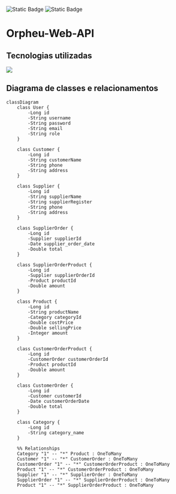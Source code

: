 ![Static Badge](https://img.shields.io/badge/Deploy-none-red)
![Static Badge](https://img.shields.io/badge/Status-in_progress-orange)
# Orpheu-Web-API
## Tecnologias utilizadas
<p align="left">
  <a href="https://skillicons.dev">
    <img src="https://skillicons.dev/icons?i=java,hibernate,spring&theme=dark" />
  </a>
</p>

## Diagrama de classes e relacionamentos

```mermaid
classDiagram
    class User {
        -Long id
        -String username
        -String password
        -String email
        -String role
    }

    class Customer {
        -Long id
        -String customerName
        -String phone
        -String address
    }

    class Supplier {
        -Long id
        -String supplierName
        -String supplierRegister
        -String phone
        -String address
    }

    class SupplierOrder {
        -Long id
        -Supplier supplierId
        -Date supplier_order_date
        -Double total
    }

    class SupplierOrderProduct {
        -Long id
        -Supplier supplierOrderId
        -Product productId
        -Double amount
    }

    class Product {
        -Long id
        -String productName
        -Category categoryId
        -Double costPrice
        -Double sellingPrice
        -Integer amount
    }

    class CustomerOrderProduct {
        -Long id
        -CustomerOrder customerOrderId
        -Product productId
        -Double amount
    }

    class CustomerOrder {
        -Long id
        -Customer customerId
        -Date customerOrderDate
        -Double total
    }

    class Category {
        -Long id
        -String category_name
    }

    %% Relationships
    Category "1" -- "*" Product : OneToMany
    Customer "1" -- "*" CustomerOrder : OneToMany
    CustomerOrder "1" -- "*" CustomerOrderProduct : OneToMany
    Product "1" -- "*" CustomerOrderProduct : OneToMany
    Supplier "1" -- "*" SupplierOrder : OneToMany
    SupplierOrder "1" -- "*" SupplierOrderProduct : OneToMany
    Product "1" -- "*" SupplierOrderProduct : OneToMany
